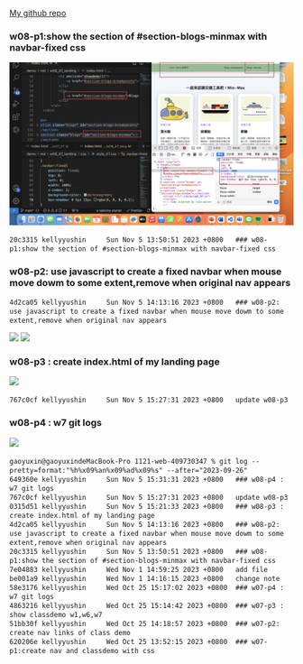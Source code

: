 
[My github repo](https://github.com/kelly20011011/1121-web-409730347.git)

### w08-p1:show the section of #section-blogs-minmax with navbar-fixed css

![](w08-p1.png)

```
20c3315 kellyyushin     Sun Nov 5 13:50:51 2023 +0800   ### w08-p1:show the section of #section-blogs-minmax with navbar-fixed css
```

### w08-p2: use javascript to create a fixed navbar when mouse move dowm to some extent,remove when original nav appears
```
4d2ca05 kellyyushin     Sun Nov 5 14:13:16 2023 +0800   ### w08-p2: use javascript to create a fixed navbar when mouse move dowm to some extent,remove when original nav appears
```
![](w08-p2-1.png)
![](w08-p2-2.png)

### w08-p3 : create index.html of my landing page
![](w08-p3-1.png)

```
767c0cf kellyyushin     Sun Nov 5 15:27:31 2023 +0800   update w08-p3
```
### w08-p4 : w7 git logs
![](w08-p4.png)
```
gaoyuxin@gaoyuxindeMacBook-Pro 1121-web-409730347 % git log --pretty=format:"%h%x09%an%x09%ad%x09%s" --after="2023-09-26"
649360e kellyyushin     Sun Nov 5 15:31:31 2023 +0800   ### w08-p4 : w7 git logs
767c0cf kellyyushin     Sun Nov 5 15:27:31 2023 +0800   update w08-p3
0315d51 kellyyushin     Sun Nov 5 15:21:33 2023 +0800   ### w08-p3 : create index.html of my landing page
4d2ca05 kellyyushin     Sun Nov 5 14:13:16 2023 +0800   ### w08-p2: use javascript to create a fixed navbar when mouse move dowm to some extent,remove when original nav appears
20c3315 kellyyushin     Sun Nov 5 13:50:51 2023 +0800   ### w08-p1:show the section of #section-blogs-minmax with navbar-fixed css
7e04883 kellyyushin     Wed Nov 1 14:59:25 2023 +0800   add file
be001a9 kellyyushin     Wed Nov 1 14:16:15 2023 +0800   change note
58e3176 kellyyushin     Wed Oct 25 15:17:02 2023 +0800  ### w07-p4 : w7 git logs
4863216 kellyyushin     Wed Oct 25 15:14:42 2023 +0800  ### w07-p3 : show classdemo w1,w6,w7
51bb30f kellyyushin     Wed Oct 25 14:18:57 2023 +0800  ### w07-p2: create nav links of class demo
620206e kellyyushin     Wed Oct 25 13:52:15 2023 +0800  ### w07-p1:create nav and classdemo with css

```
